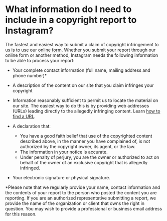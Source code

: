 What information do I need to include in a copyright report to Instagram?
=========================================================================

The fastest and easiest way to submit a claim of copyright infringement to us is to use our [online form](https://help.instagram.com/contact/372592039493026). Whether you submit your report through our online form or another method, Instagram needs the following information to be able to process your report:

*   Your complete contact information (full name, mailing address and phone number)\*
*   A description of the content on our site that you claim infringes your copyright
*   Information reasonably sufficient to permit us to locate the material on our site. The easiest way to do this is by providing web addresses (URLs) leading directly to the allegedly infringing content. Learn [how to find a URL](https://help.instagram.com/372819389498306?helpref=faq_content).
*   A declaration that:
    
    *   You have a good faith belief that use of the copyrighted content described above, in the manner you have complained of, is not authorized by the copyright owner, its agent, or the law.
    *   The information in your notice is accurate.
    *   Under penalty of perjury, you are the owner or authorized to act on behalf of the owner of an exclusive copyright that is allegedly infringed.
    
*   Your electronic signature or physical signature.

\*Please note that we regularly provide your name, contact information and the contents of your report to the person who posted the content you are reporting. If you are an authorized representative submitting a report, we provide the name of the organization or client that owns the right in question. You may wish to provide a professional or business email address for this reason.